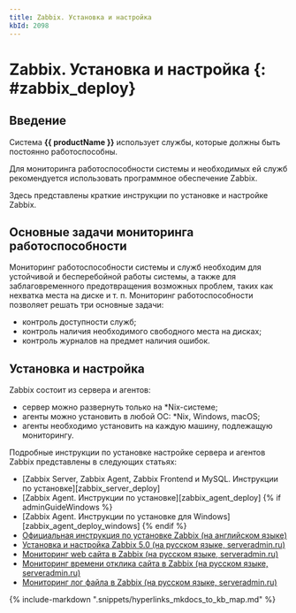 ```yaml
---
title: Zabbix. Установка и настройка
kbId: 2098
---
```


# Zabbix. Установка и настройка {: #zabbix_deploy}

## Введение

Система **{{ productName }}** использует службы, которые должны быть постоянно работоспособны.

Для мониторинга работоспособности системы и необходимых ей служб рекомендуется использовать программное обеспечение Zabbix.

Здесь представлены краткие инструкции по установке и настройке Zabbix.

## Основные задачи мониторинга работоспособности

Мониторинг работоспособности системы и служб необходим для устойчивой и бесперебойной работы системы, а также для заблаговременного предотвращения возможных проблем, таких как нехватка места на диске и т. п. Мониторинг работоспособности позволяет решать три основные задачи:

- контроль доступности служб;
- контроль наличия необходимого свободного места на дисках;
- контроль журналов на предмет наличия ошибок.

## Установка и настройка

Zabbix состоит из сервера и агентов:

- сервер можно развернуть только на \*Nix-системе;
- агенты можно установить в любой ОС: \*Nix, Windows, macOS;
- агенты необходимо установить на каждую машину, подлежащую мониторингу.

Подробные инструкции по установке настройке сервера и агентов Zabbix представлены в следующих статьях:

- [Zabbix Server, Zabbix Agent, Zabbix Frontend и MySQL. Инструкции по установке][zabbix_server_deploy]
- [Zabbix Agent. Инструкции по установке][zabbix_agent_deploy]
{% if adminGuideWindows %}
- [Zabbix Agent. Инструкции по установке для Windows][zabbix_agent_deploy_windows]
{% endif %}
- [Официальная инструкция по установке Zabbix (на английском языке)](https://www.zabbix.com/documentation/5.4/ru/manual/appendix/install)
- [Установка и настройка Zabbix 5.0 (на русском языке, serveradmin.ru)](https://serveradmin.ru/ustanovka-i-nastrojka-zabbix-5-0/)
- [Мониторинг web сайта в Zabbix (на русском языке, serveradmin.ru)](https://serveradmin.ru/monitoring-web-sayta-v-zabbix/)
- [Мониторинг времени отклика сайта в Zabbix (на русском языке, serveradmin.ru)](https://serveradmin.ru/monitoring-vremeni-otklika-sayta-v-zabbix/)
- [Мониторинг лог файла в Zabbix (на русском языке, serveradmin.ru)](https://serveradmin.ru/monitoring-log-fayla-v-zabbix/)

{% include-markdown ".snippets/hyperlinks_mkdocs_to_kb_map.md" %}
